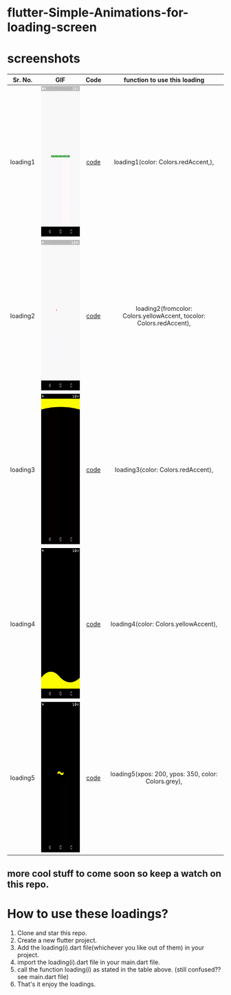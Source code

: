 # flutter-Simple-Animations-for-loading-screen

# screenshots
|Sr. No. |GIF |Code| function to use this loading|
:----------:|:-----------:|:-------------:|:------------:
loading1 |<img src="https://github.com/Tushargupta9800/flutter-Simple-Animations-for-loading-screen/blob/master/screenshot/loading1.gif" height="350em" />|[code](https://github.com/Tushargupta9800/flutter-Simple-Animations-for-loading-screen/blob/master/loading1.dart) | loading1(color: Colors.redAccent,),
| loading2 | <img src="https://github.com/Tushargupta9800/flutter-Simple-Animations-for-loading-screen/blob/master/screenshot/loading2.gif" height="350em" /> | [code](https://github.com/Tushargupta9800/flutter-Simple-Animations-for-loading-screen/blob/master/loading2.dart) |  loading2(fromcolor: Colors.yellowAccent, tocolor: Colors.redAccent),
| loading3 | <img src="https://github.com/Tushargupta9800/flutter-Simple-Animations-for-loading-screen/blob/master/screenshot/loading3.gif" height="350em" /> | [code](https://github.com/Tushargupta9800/flutter-Simple-Animations-for-loading-screen/blob/master/loading3.dart) | loading3(color: Colors.redAccent),
| loading4 | <img src="https://github.com/Tushargupta9800/flutter-Simple-Animations-for-loading-screen/blob/master/screenshot/loading4.gif" height="350em" /> | [code](https://github.com/Tushargupta9800/flutter-Simple-Animations-for-loading-screen/blob/master/loading4.dart) | loading4(color: Colors.yellowAccent),
| loading5 | <img src="https://github.com/Tushargupta9800/flutter-Simple-Animations-for-loading-screen/blob/master/screenshot/loading5.gif" height="350em" /> | [code](https://github.com/Tushargupta9800/flutter-Simple-Animations-for-loading-screen/blob/master/loading5.dart) | loading5(xpos: 200, ypos: 350, color: Colors.grey),


## more cool stuff to come soon so keep a watch on this repo.

# How to use these loadings?
1) Clone and star this repo.
2) Create a new flutter project.
3) Add the loading(i).dart file(whichever you like out of them) in your project.
4) import the loading(i).dart file in your main.dart file.
5) call the function loading(i) as stated in the table above. (still confused?? see main.dart file)
6) That's it enjoy the loadings.
